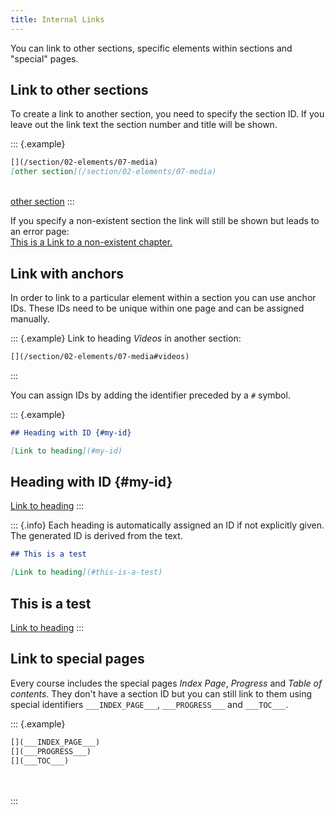 ```yaml
---
title: Internal Links
---
```


You can link to other sections, specific elements within sections and "special"
pages.

## Link to other sections

To create a link to another section, you need to specify the section ID. If you
leave out the link text the section number and title will be shown.

::: {.example}

```markdown
[](/section/02-elements/07-media)  
[other section](/section/02-elements/07-media)
```

[](/section/02-elements/07-media)  
[other section](/section/02-elements/07-media)
:::

If you specify a non-existent section the link will still be shown but leads to
an error page:  
[This is a Link to a non-existent chapter.](/section/does-not-exist)

## Link with anchors

In order to link to a particular element within a section you can use anchor
IDs. These IDs need to be unique within one page and can be assigned manually.

::: {.example}
Link to heading _Videos_ in another section:

```markdown
[](/section/02-elements/07-media#videos)
```

[](/section/02-elements/07-media#videos)
:::

You can assign IDs by adding the identifier preceded by a `#` symbol.

::: {.example}

```markdown
## Heading with ID {#my-id}

[Link to heading](#my-id)
```

## Heading with ID {#my-id}

[Link to heading](#my-id)
:::

::: {.info}
Each heading is automatically assigned an ID if not explicitly given. The
generated ID is derived from the text.

```markdown
## This is a test

[Link to heading](#this-is-a-test)
```

## This is a test

[Link to heading](#this-is-a-test)
:::

## Link to special pages

Every course includes the special pages _Index Page_, _Progress_ and _Table of
contents_. They don't have a section ID but you can still link to them using
special identifiers `___INDEX_PAGE___`, `___PROGRESS___` and `___TOC___`.

::: {.example}

```markdown
[](___INDEX_PAGE___)  
[](___PROGRESS___)  
[](___TOC___)
```

[](___INDEX_PAGE___)  
[](___PROGRESS___)  
[](___TOC___)
:::
